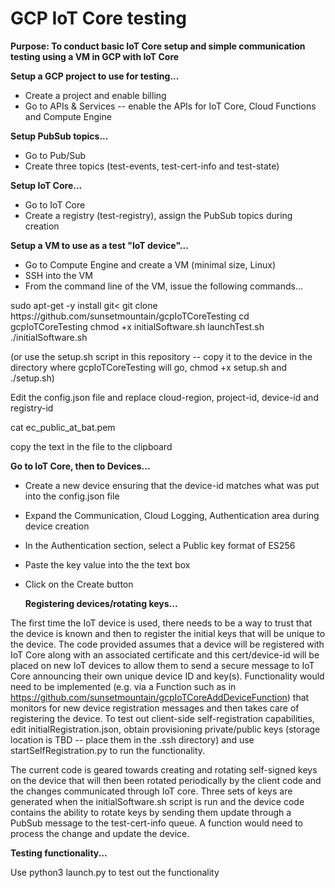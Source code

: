 # GCP IoT Core testing

<b>Purpose: To conduct basic IoT Core setup and simple communication testing using a VM in GCP with IoT Core</b>

<b>Setup a GCP project to use for testing...</b>
- Create a project and enable billing
- Go to APIs & Services -- enable the APIs for IoT Core, Cloud Functions and Compute Engine

<b>Setup PubSub topics...</b>
- Go to Pub/Sub
- Create three topics (test-events, test-cert-info and test-state)

<b>Setup IoT Core...</b>
- Go to IoT Core
- Create a registry (test-registry), assign the PubSub topics during creation

<b>Setup a VM to use as a test "IoT device"...</b>
- Go to Compute Engine and create a VM (minimal size, Linux)
- SSH into the VM
- From the command line of the VM, issue the following commands...

<block>
sudo apt-get -y install git<
git clone https://github.com/sunsetmountain/gcpIoTCoreTesting
cd gcpIoTCoreTesting
chmod +x initialSoftware.sh launchTest.sh 
./initialSoftware.sh
</block>

<br/>

(or use the setup.sh script in this repository -- copy it to the device in the directory where gcpIoTCoreTesting will go, chmod +x setup.sh and ./setup.sh)

Edit the config.json file and replace cloud-region, project-id, device-id and registry-id

cat ec_public_at_bat.pem

copy the text in the file to the clipboard

  <b>Go to IoT Core, then to Devices...</b>
- Create a new device ensuring that the device-id matches what was put into the config.json file
- Expand the Communication, Cloud Logging, Authentication area during device creation
- In the Authentication section, select a Public key format of ES256
- Paste the key value into the the text box
- Click on the Create button


  <b>Registering devices/rotating keys...</b>

The first time the IoT device is used, there needs to be a way to trust that the device is known and then to register the initial keys that will be unique to the device. The code provided assumes that a device will be registered with IoT Core along with an associated certificate and this cert/device-id will be placed on new IoT devices to allow them to send a secure message to IoT Core announcing their own unique device ID and key(s). Functionality would need to be implemented (e.g. via a Function such as in https://github.com/sunsetmountain/gcpIoTCoreAddDeviceFunction) that monitors for new device registration messages and then takes care of registering the device. To test out client-side self-registration capabilities, edit initialRegistration.json, obtain provisioning private/public keys (storage location is TBD -- place them in the .ssh directory) and use startSelfRegistration.py to run the functionality.

The current code is geared towards creating and rotating self-signed keys on the device that will then been rotated periodically by the client code and the changes communicated through IoT core. Three sets of keys are generated when the initialSoftware.sh script is run and the device code contains the ability to rotate keys by sending them update through a PubSub message to the test-cert-info queue. A function would need to process the change and update the device.



<b>Testing functionality...</b>

Use python3 launch.py to test out the functionality
